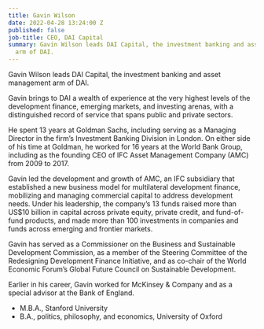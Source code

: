 ```yaml
---
title: Gavin Wilson
date: 2022-04-28 13:24:00 Z
published: false
job-title: CEO, DAI Capital
summary: Gavin Wilson leads DAI Capital, the investment banking and asset management
  arm of DAI.
---
```


Gavin Wilson leads DAI Capital, the investment banking and asset management arm of DAI.
 
Gavin brings to DAI a wealth of experience at the very highest levels of the development finance, emerging markets, and investing arenas, with a distinguished record of service that spans public and private sectors.
 
He spent 13 years at Goldman Sachs, including serving as a Managing Director in the firm’s Investment Banking Division in London. On either side of his time at Goldman, he worked for 16 years at the World Bank Group, including as the founding CEO of IFC Asset Management Company (AMC) from 2009 to 2017.
 
Gavin led the development and growth of AMC, an IFC subsidiary that established a new business model for multilateral development finance, mobilizing and managing commercial capital to address development needs. Under his leadership, the company’s 13 funds raised more than US$10 billion in capital across private equity, private credit, and fund-of-fund products, and made more than 100 investments in companies and funds across emerging and frontier markets. 
 
Gavin has served as a Commissioner on the Business and Sustainable Development Commission, as a member of the Steering Committee of the Redesigning Development Finance Initiative, and as co-chair of the World Economic Forum’s Global Future Council on Sustainable Development.
 
Earlier in his career, Gavin worked for McKinsey & Company and as a special advisor at the Bank of England. 
 
* M.B.A., Stanford University
* B.A., politics, philosophy, and economics, University of Oxford